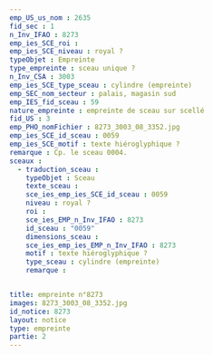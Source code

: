 ```yaml
---
emp_US_us_nom : 2635
fid_sec : 1
n_Inv_IFAO : 8273
emp_ies_SCE_roi : 
emp_ies_SCE_niveau : royal ?
typeObjet : Empreinte
type_empreinte : sceau unique ?
n_Inv_CSA : 3003
emp_ies_SCE_type_sceau : cylindre (empreinte)
emp_SEC_nom_secteur : palais, magasin sud
emp_IES_fid_sceau : 59
nature_empreinte : empreinte de sceau sur scellé
fid_US : 3
emp_PHO_nomFichier : 8273_3003_08_3352.jpg
emp_ies_SCE_id_sceau : 0059
emp_ies_SCE_motif : texte hiéroglyphique ?
remarque : Cp. le sceau 0004.
sceaux :
  - traduction_sceau : 
    typeObjet : Sceau
    texte_sceau : 
    sce_ies_emp_ies_SCE_id_sceau : 0059
    niveau : royal ?
    roi : 
    sce_ies_EMP_n_Inv_IFAO : 8273
    id_sceau : "0059"
    dimensions_sceau : 
    sce_ies_emp_ies_EMP_n_Inv_IFAO : 8273
    motif : texte hiéroglyphique ?
    type_sceau : cylindre (empreinte)
    remarque : 


title: empreinte n°8273
images: 8273_3003_08_3352.jpg
id_notice: 8273
layout: notice
type: empreinte
partie: 2
---
```

